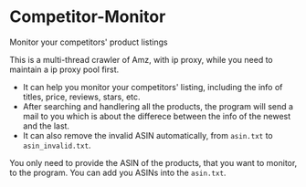 # Competitor-Monitor
Monitor your competitors' product listings

This is a multi-thread crawler of Amz, with ip proxy, while you need to maintain a ip proxy pool first.

* It can help you monitor your competitors' listing, including the info of titles, price, reviews, stars, etc.
* After searching and handlering all the products, the program will send a mail to you which is about the differece between the info of the newest and the last.
* It can also remove the invalid ASIN automatically, from `asin.txt` to `asin_invalid.txt`.

You only need to provide the ASIN of the products, that you want to monitor, to the program. You can add you ASINs into the `asin.txt`.
